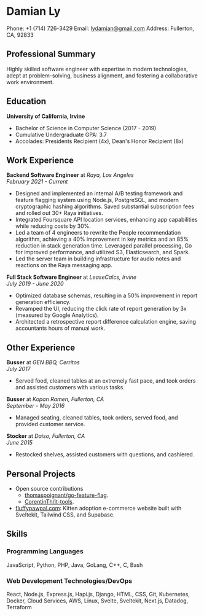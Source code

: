 # Damian Ly
Phone: +1 (714) 726-3429
Email: lydamian@gmail.com
Address: Fullerton, CA, 92833

## Professional Summary
Highly skilled software engineer with expertise in modern technologies, adept at problem-solving, business alignment, and fostering a collaborative work environment.

## Education
**University of California, Irvine**
* Bachelor of Science in Computer Science (2017 - 2019)
* Cumulative Undergraduate GPA: 3.7
* Accolades: Presidents Recipient (4x), Dean's Honor Recipient (8x)

## Work Experience
**Backend Software Engineer** at *Raya, Los Angeles*  
*February 2021 - Current*
- Designed and implemented an internal A/B testing framework and feature flagging system using Node.js, PostgreSQL, and modern cryptographic hashing algorithms. Saved substantial subscription fees and rolled out 30+ Raya initiatives.
- Integrated Foursquare API location services, enhancing app capabilities while reducing costs by 30%.
- Led a team of 4 engineers to rewrite the People recommendation algorithm, achieving a 40% improvement in key metrics and an 85% reduction in stack generation time. Leveraged parallel processing, Go for improved performance, and utilized S3, Elasticsearch, and Spark.
- Led the server team in building infrastructure for audio notes and reactions on the Raya messaging app.

**Full Stack Software Engineer** at *LeaseCalcs, Irvine*  
*July 2019 - June 2020*
- Optimized database schemas, resulting in a 50% improvement in report generation efficiency.
- Revamped the UI, reducing the click rate of report generation by 3x (measured by Google Analytics).
- Architected a retrospective report difference calculation engine, saving accountants hours of manual work.

## Other Experience
**Busser** at *GEN BBQ, Cerritos*  
*July 2017*
- Served food, cleaned tables at an extremely fast pace, and took orders and assisted customers with various tasks.

**Busser** at *Kopan Ramen, Fullerton, CA*  
*September - May 2016*
- Managed seating, cleaned tables, took orders, served food, and provided customer service.

**Stocker** at *Daiso, Fullerton, CA*  
*June 2015*
- Restocked shelves, assisted customers with questions, and cashiered.

## Personal Projects
- Open source contributions
  - [thomaspoignant/go-feature-flag](https://github.com/thomaspoignant/go-feature-flag).
  - [CorentinTh/it-tools](https://github.com/CorentinTh/it-toolsgo-feature-flag).
- [fluffypawpal.com](https://fluffypawpal.com): Kitten adoption e-commerce website built with Sveltekit, Tailwind CSS, and Supabase.

## Skills
### Programming Languages
JavaScript, Python, PHP, Java, GoLang, C++, C, Bash

### Web Development Technologies/DevOps
React, Node.js, Express.js, Hapi.js, Django, HTML, CSS, Git, Kubernetes, Docker, Cloud Services, AWS, Linux, Svelte, Sveltekit, Next.js, Datadog, Terraform